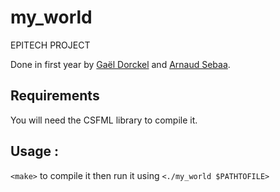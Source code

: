 # my_world
EPITECH PROJECT

Done in first year by [Gaël Dorckel](https://github.com/UselessNinja) and [Arnaud Sebaa](https://github.com/Asarne).

## Requirements
You will need the CSFML library to compile it.

## Usage :
`<make>` to compile it then run it using `<./my_world $PATHTOFILE>`
